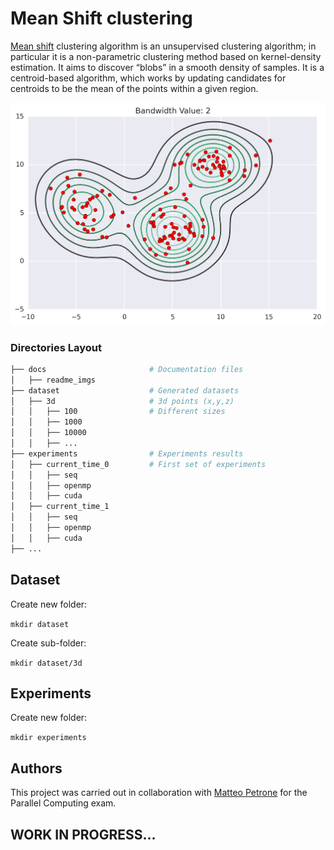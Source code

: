 # Mean Shift clustering
[Mean shift](https://en.wikipedia.org/wiki/Mean_shift) clustering algorithm is an unsupervised clustering algorithm; in particular it is a non-parametric clustering  method based on kernel-density estimation.
It aims to discover “blobs” in a smooth density of samples. It is a centroid-based algorithm, which works by updating candidates for centroids to be the mean of the points within a given region.

<p align="center">
  <img src="https://github.com/francidellungo/Mean_Shift/blob/master/docs/readme_imgs/mean-shift.gif" width="600">
</p>

### Directories Layout

```bash
├── docs                       # Documentation files
│   ├── readme_imgs
├── dataset                    # Generated datasets
│   ├── 3d                     # 3d points (x,y,z)
│   │   ├── 100                # Different sizes
│   │   ├── 1000 
│   │   ├── 10000 
│   │   ├── ... 
├── experiments                # Experiments results
│   ├── current_time_0         # First set of experiments
│   │   ├── seq        
│   │   ├── openmp        
│   │   ├── cuda     
│   ├── current_time_1 
│   │   ├── seq        
│   │   ├── openmp        
│   │   ├── cuda  
├── ...
```

## Dataset
Create new folder: 
 
 `mkdir dataset` 

Create sub-folder:
 
 `mkdir dataset/3d`

## Experiments
Create new folder:

`mkdir experiments` 


## Authors
This project was carried out in collaboration with [Matteo Petrone](https://github.com/matpetrone) for the Parallel Computing exam.

## WORK IN PROGRESS...
